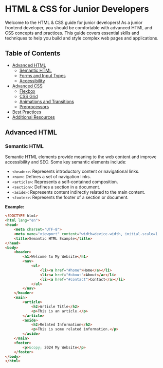 # HTML & CSS for Junior Developers

Welcome to the HTML & CSS guide for junior developers! As a junior frontend developer, you should be comfortable with advanced HTML and CSS concepts and practices. This guide covers essential skills and techniques to help you build and style complex web pages and applications.

## Table of Contents

- [Advanced HTML](#advanced-html)
  - [Semantic HTML](#semantic-html)
  - [Forms and Input Types](#forms-and-input-types)
  - [Accessibility](#accessibility)
- [Advanced CSS](#advanced-css)
  - [Flexbox](#flexbox)
  - [CSS Grid](#css-grid)
  - [Animations and Transitions](#animations-and-transitions)
  - [Preprocessors](#preprocessors)
- [Best Practices](#best-practices)
- [Additional Resources](#additional-resources)

## Advanced HTML

### Semantic HTML

Semantic HTML elements provide meaning to the web content and improve accessibility and SEO. Some key semantic elements include:

- `<header>`: Represents introductory content or navigational links.
- `<nav>`: Defines a set of navigation links.
- `<article>`: Represents a self-contained composition.
- `<section>`: Defines a section in a document.
- `<aside>`: Represents content indirectly related to the main content.
- `<footer>`: Represents the footer of a section or document.

**Example:**

```html
<!DOCTYPE html>
<html lang="en">
<head>
    <meta charset="UTF-8">
    <meta name="viewport" content="width=device-width, initial-scale=1.0">
    <title>Semantic HTML Example</title>
</head>
<body>
    <header>
        <h1>Welcome to My Website</h1>
        <nav>
            <ul>
                <li><a href="#home">Home</a></li>
                <li><a href="#about">About</a></li>
                <li><a href="#contact">Contact</a></li>
            </ul>
        </nav>
    </header>
    <main>
        <article>
            <h2>Article Title</h2>
            <p>This is an article.</p>
        </article>
        <aside>
            <h2>Related Information</h2>
            <p>This is some related information.</p>
        </aside>
    </main>
    <footer>
        <p>&copy; 2024 My Website</p>
    </footer>
</body>
</html>
